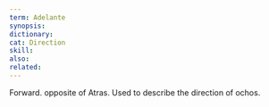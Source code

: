 ```yaml
---
term: Adelante
synopsis:
dictionary:
cat: Direction
skill:
also:
related:
---
```

Forward.
opposite of Atras.
Used to describe the direction of ochos.